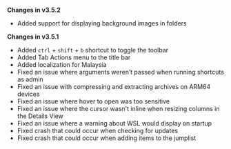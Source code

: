 **Changes in v3.5.2**

- Added support for displaying background images in folders

**Changes in v3.5.1**

- Added `ctrl` + `shift` + `b` shortcut to toggle the toolbar
- Added Tab Actions menu to the title bar
- Added localization for Malaysia
- Fixed an issue where arguments weren’t passed when running shortcuts as admin
- Fixed an issue with compressing and extracting archives on ARM64 devices
- Fixed an issue where hover to open was too sensitive
- Fixed an issue where the cursor wasn't inline when resizing columns in the Details View
- Fixed an issue where a warning about WSL would display on startup
- Fixed crash that could occur when checking for updates
- Fixed crash that could occur when adding items to the jumplist
